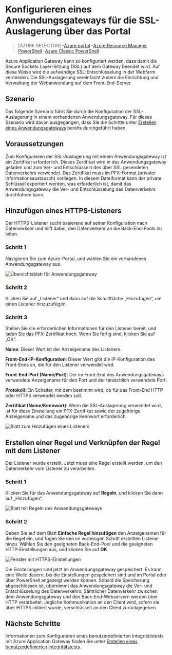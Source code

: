 <properties
   pageTitle="Konfigurieren eines Anwendungsgateways für die SSL-Auslagerung über das Portal | Microsoft Azure"
   description="Diese Seite enthält Anweisungen zum Erstellen eines Anwendungsgateways mit SSL-Auslagerung über das Portal."
   documentationCenter="na"
   services="application-gateway"
   authors="georgewallace"
   manager="carmonm"
   editor="tysonn"/>
<tags
   ms.service="application-gateway"
   ms.devlang="na"
   ms.topic="article"
   ms.tgt_pltfrm="na"
   ms.workload="infrastructure-services"
   ms.date="09/09/2016"
   ms.author="gwallace"/>

# Konfigurieren eines Anwendungsgateways für die SSL-Auslagerung über das Portal

> [AZURE.SELECTOR]
-[Azure portal](application-gateway-ssl-portal.md)
-[Azure Resource Manager PowerShell](application-gateway-ssl-arm.md)
-[Azure Classic PowerShell](application-gateway-ssl.md)

Azure Application Gateway kann so konfiguriert werden, dass damit die Secure Sockets Layer-Sitzung (SSL) auf dem Gateway beendet wird. Auf diese Weise wird die aufwändige SSL-Entschlüsselung in der Webfarm vermieden. Die SSL-Auslagerung vereinfacht zudem die Einrichtung und Verwaltung der Webanwendung auf dem Front-End-Server.

## Szenario

Das folgende Szenario führt Sie durch die Konfiguration der SSL-Auslagerung in einem vorhandenen Anwendungsgateway. Für dieses Szenario wird davon ausgegangen, dass Sie die Schritte unter [Erstellen eines Anwendungsgateways](application-gateway-create-gateway-portal.md) bereits durchgeführt haben.

## Voraussetzungen

Zum Konfigurieren der SSL-Auslagerung mit einem Anwendungsgateway ist ein Zertifikat erforderlich. Dieses Zertifikat wird in das Anwendungsgateway geladen und zum Ver- und Entschlüsseln des über SSL gesendeten Datenverkehrs verwendet. Das Zertifikat muss im PFX-Format (privater Informationsaustausch) vorliegen. In diesem Dateiformat kann der private Schlüssel exportiert werden, was erforderlich ist, damit das Anwendungsgateway die Ver- und Entschlüsselung des Datenverkehrs durchführen kann.

## Hinzufügen eines HTTPS-Listeners

Der HTTPS-Listener sucht basierend auf seiner Konfiguration nach Datenverkehr und hilft dabei, den Datenverkehr an die Back-End-Pools zu leiten.

### Schritt 1

Navigieren Sie zum Azure-Portal, und wählen Sie ein vorhandenes Anwendungsgateway aus.

![Übersichtsblatt für Anwendungsgateway][1]

### Schritt 2

Klicken Sie auf „Listener“ und dann auf die Schaltfläche „Hinzufügen“, um einen Listener hinzuzufügen.

### Schritt 3

Stellen Sie die erforderlichen Informationen für den Listener bereit, und laden Sie das PFX-Zertifikat hoch. Wenn Sie fertig sind, klicken Sie auf „OK“.

**Name**: Dieser Wert ist der Anzeigename des Listeners.

**Front-End-IP-Konfiguration**: Dieser Wert gibt die IP-Konfiguration des Front-Ends an, die für den Listener verwendet wird.

**Front-End-Port (Name/Port)**: Der im Front-End des Anwendungsgateways verwendete Anzeigename für den Port und der tatsächlich verwendete Port.

**Protokoll**: Ein Schalter, mit dem bestimmt wird, ob für das Front-End HTTP oder HTTPS verwendet werden soll.

**Zertifikat (Name/Kennwort)**: Wenn die SSL-Auslagerung verwendet wird, ist für diese Einstellung ein PFX-Zertifikat sowie der zugehörige Anzeigename und das zugehörige Kennwort erforderlich.

![Blatt zum Hinzufügen eines Listeners][2]

## Erstellen einer Regel und Verknüpfen der Regel mit dem Listener

Der Listener wurde erstellt. Jetzt muss eine Regel erstellt werden, um den Datenverkehr vom Listener zu verarbeiten.

### Schritt 1

Klicken Sie für das Anwendungsgateway auf **Regeln**, und klicken Sie dann auf „Hinzufügen“.

![Blatt mit Regeln des Anwendungsgateways][3]

### Schritt 2

Geben Sie auf dem Blatt **Einfache Regel hinzufügen** den Anzeigenamen für die Regel ein, und fügen Sie den im vorherigen Schritt erstellten Listener hinzu. Wählen Sie den geeigneten Back-End-Pool und die geeigneten HTTP-Einstellungen aus, und klicken Sie auf **OK**.

![Fenster mit HTTPS-Einstellungen][4]

Die Einstellungen sind jetzt im Anwendungsgateway gespeichert. Es kann eine Weile dauern, bis die Einstellungen gespeichert sind und im Portal oder über PowerShell angezeigt werden können. Sobald die Speicherung abgeschlossen ist, übernimmt das Anwendungsgateway die Ver- und Entschlüsselung des Datenverkehrs. Sämtlicher Datenverkehr zwischen dem Anwendungsgateway und den Back-End-Webservern werden über HTTP verarbeitet. Jegliche Kommunikation an den Client wird, sofern sie über HTTPS initiiert wurde, verschlüsselt an den Client zurückgegeben.

## Nächste Schritte

Informationen zum Konfigurieren eines benutzerdefinierten Integritätstests mit Azure Application Gateway finden Sie unter [Erstellen eines benutzerdefinierten Integritätstests](application-gateway-create-gateway-portal.md).

[1]: ./media/application-gateway-ssl-portal/figure1.png
[2]: ./media/application-gateway-ssl-portal/figure2.png
[3]: ./media/application-gateway-ssl-portal/figure3.png
[4]: ./media/application-gateway-ssl-portal/figure4.png

<!---HONumber=AcomDC_0921_2016-->